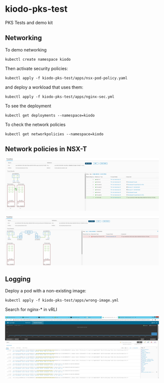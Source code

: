# kiodo-pks-test
PKS Tests and demo kit



## Networking

To demo networking

```
kubectl create namespace kiodo
```

Then activate security policies:

```
kubectl apply -f kiodo-pks-test/apps/nsx-pod-policy.yaml
```

and deploy a workload that uses them:

```
kubectl apply -f kiodo-pks-test/apps/nginx-sec.yml
```

To see the deployment

```
kubectl get deployments --namespace=kiodo
```

To check the network policies

```
kubectl get networkpolicies --namespace=kiodo
```

## Network policies in NSX-T

![Alt text](/images/NSXAllow.png "NSXAllow")

![Alt text](/images/NSXDeny.png "NSXDeny")



## Logging

Deploy a pod with a non-existing image:

```
kubectl apply -f kiodo-pks-test/apps/wrong-image.yml
```

Search for nginx-* in vRLI

![Alt text](/images/vRLI.png "vRLI")
